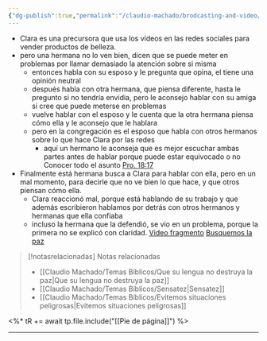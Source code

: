 ```yaml
---
{"dg-publish":true,"permalink":"/claudio-machado/brodcasting-and-video/evitemos-las-cosas-que-destruyen-la-paz/","title":"evitemos las cosas que destruyen la paz","tags":["Paz"]}
---
```


- Clara es una precursora que usa los vídeos en las redes sociales para vender productos de belleza.
- pero una hermana no lo ven bien, dicen que se puede meter en problemas por llamar demasiado la atención sobre si misma 
   - entonces habla con su esposo y le pregunta que opina, el tiene una opinión neutral 
   - después habla con otra hermana, que piensa diferente, hasta le pregunto si no tendría envidia, pero le aconsejo hablar con su amiga si cree que puede meterse en problemas 
   - vuelve hablar con el esposo y le cuenta que la otra hermana piensa cómo ella y le aconsejo que le hablara 
   - pero en la congregación es el esposo que habla con otros hermanos sobre lo que hace Clara por las redes 
     - aquí un hermano le aconseja que es mejor escuchar ambas partes antes de hablar porque puede estar equivocado o no Conocer todo el asunto [Pro. 18:17](https://wol.jw.org/es/wol/bc/r4/lp-s/2011611/27/0)
 - Finalmente está hermana busca a Clara para hablar con ella, pero en un mal momento, para decirle que no ve bien lo que hace, y que otros piensan cómo ella.
     - Clara reaccionó mal, porque está hablando de su trabajo y que además escribieron hablamos por detrás con otros hermanos y hermanas que ella confiaba 
     - incluso la hermana que la defendió, se vio en un problema, porque la primera no se explicó con claridad.
[Video fragmento](https://www.jw.org/es/biblioteca/videos/#es/mediaitems/VODBiblePrinciples/pub-mwbv_202503_4_VIDEO)
[Busquemos la paz](https://wol.jw.org/es/wol/d/r4/lp-s/2011611)



> [!notasrelacionadas] Notas relacionadas
> - [[Claudio Machado/Temas Bíblicos/Que su lengua no destruya la paz\|Que su lengua no destruya la paz]]
> - [[Claudio Machado/Temas Bíblicos/Sensatez\|Sensatez]]
> - [[Claudio Machado/Temas Bíblicos/Evitemos situaciones peligrosas\|Evitemos situaciones peligrosas]]

<%* tR += await tp.file.include("[[Pie de página]]") %>

---


